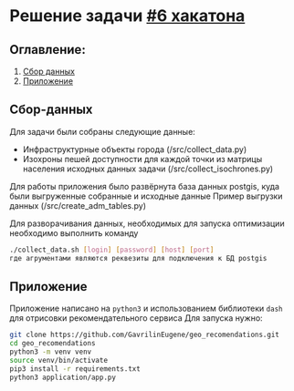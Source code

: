 # Решение задачи [#6 хакатона ](https://leaders2021.innoagency.ru/06/)

## Оглавление:
1. [Сбор данных](#Сбор-данных)
2. [Приложение]( #Приложение)

## Сбор-данных

Для задачи были собраны следующие данные:
-   Инфраструктурные объекты города (/src/collect_data.py)
-   Изохроны пешей доступности для каждой точки из матрицы населения исходных данных задачи (/src/collect_isochrones.py)

Для работы приложения было развёрнута база данных postgis, куда были выгруженные собранные и исходные данные
Пример выгрузки данных (/src/create_adm_tables.py)

Для разворачивания данных, необходимых для запуска оптимизации необходимо выполнить команду
```Bash
./collect_data.sh [login] [password] [host] [port]   
где агрументами являются реквезиты для подключения к БД postgis      
```


## Приложение

Приложение написано на `python3` и использованием библиотеки `dash` для отрисовки рекомендательного сервиса
Для запуска нужно:

```Bash
git clone https://github.com/GavrilinEugene/geo_recomendations.git
cd geo_recomendations
python3 -m venv venv
source venv/bin/activate
pip3 install -r requirements.txt
python3 application/app.py
```
